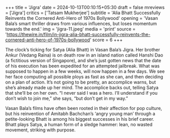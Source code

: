 +++
title = 'Jigra'
date = 2024-10-13T00:10:15+05:30
draft = false
mreviews = ['Jigra']
critics = ['Tatsam Mukherjee']
subtitle = 'Alia Bhatt Successfully Reinvents the Cornered Anti-Hero of 1970s Bollywood'
opening = 'Vasan Bala’s smart thriller draws from various influences, but loses momentum towards the end.'
img = 'jigra-11.jpeg'
media = 'print'
source = 'https://thewire.in/film/in-jigra-alia-bhatt-successfully-reinvents-the-cornered-anti-hero-of-1970s-bollywood'
score = 6
+++

The clock’s ticking for Satya (Alia Bhatt) in Vasan Bala’s Jigra. Her brother Ankur (Vedang Raina) is on death row in an island nation called Hanshi Dao (a fictitious version of Singapore), and she’s just gotten news that the date of his execution has been expedited for an attempted jailbreak. What was supposed to happen in a few weeks, will now happen in a few days. We see her face computing all possible ploys as fast as she can, and then deciding on a plan of action. It’s not going to be pretty, an accomplice warns, but she’s already made up her mind. The accomplice backs out, telling Satya that she’ll be on her own. “I never said I was a hero. I’ll understand if you don’t wish to join me,” she says, “but don’t get in my way.”

Vasan Bala’s films have often been rooted in their affection for pop culture, but his reinvention of Amitabh Bachchan’s ‘angry young man’ through a petite-looking Bhatt is among his biggest successes in his brief career. Bhatt plays Satya, a human form of a sledge hammer: lean, no wasted movement, striking with purpose.
